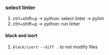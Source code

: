 ### select linter
1. ctrl+shift+p -> python: select linter -> pylint
2. ctrl+shift+p -> python: run linter

#### black and isort
1. `black/isort --diff .` to not modify files 